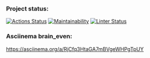 ### Project status:

[![Actions Status](https://github.com/alekseifeniuk/python-project-lvl1/workflows/hexlet-check/badge.svg)](https://github.com/alekseifeniuk/python-project-lvl1/actions)
[![Maintainability](https://api.codeclimate.com/v1/badges/a99a88d28ad37a79dbf6/maintainability)](https://codeclimate.com/github/alekseifeniuk/python-project-lvl1/maintainability)
[![Linter Status](https://github.com/alekseifeniuk/python-project-lvl1/actions/workflows/lint.yml/badge.svg)](https://github.com/alekseifeniuk/python-project-lvl1/actions)

### Asciinema brain_even:

https://asciinema.org/a/RjCfq3HtaGA7mBVgeWHPgTpUY
